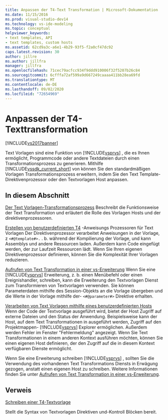 ```yaml
---
title: Anpassen der T4-Text Transformation | Microsoft-Dokumentation
ms.date: 11/15/2016
ms.prod: visual-studio-dev14
ms.technology: vs-ide-modeling
ms.topic: conceptual
helpviewer_keywords:
- text templates, API
- text templates, custom hosts
ms.assetid: 62cd9a3c-a6e1-4b29-93f5-f2a0cf47dc92
caps.latest.revision: 30
author: jillre
ms.author: jillfra
manager: jillfra
ms.openlocfilehash: 71cec79acfcc934f9ddd910006f32f5207b26c84
ms.sourcegitcommit: 6cfffa72af599a9d667249caaaa411bb28ea69fd
ms.translationtype: MT
ms.contentlocale: de-DE
ms.lasthandoff: 09/02/2020
ms.locfileid: "72654969"
---
```

# <a name="customizing-t4-text-transformation"></a>Anpassen der T4-Texttransformation
[!INCLUDE[vs2017banner](../includes/vs2017banner.md)]

Text Vorlagen sind eine Funktion von [!INCLUDE[vsprvs](../includes/vsprvs-md.md)] , die es Ihnen ermöglicht, Programmcode oder andere Textdateien durch einen Transformationsprozess zu generieren. Mithilfe [!INCLUDE[vssdk_current_short](../includes/vssdk-current-short-md.md)] von können Sie den standardmäßigen Vorlagen Transformationsprozess erweitern, indem Sie den Text Template-Direktivenprozessor oder den Textvorlagen Host anpassen.

## <a name="in-this-section"></a>In diesem Abschnitt
 [Der Text Vorlagen-Transformationsprozess](../modeling/the-text-template-transformation-process.md) Beschreibt die Funktionsweise der Text Transformation und erläutert die Rolle des Vorlagen Hosts und der direktivenprozessoren.

 [Erstellen von benutzerdefinierten T4](../modeling/creating-custom-t4-text-template-directive-processors.md) -Anweisungs Prozessoren für Text Vorlagen Der Direktivenprozessor verarbeitet Anweisungen in der Vorlage, z `<#@template#>.` . b. während der Kompilierung der Vorlage, und kann Assemblys und andere Ressourcen laden. Außerdem kann Code eingefügt werden, der zur Laufzeit Ressourcen lädt. Wenn Sie Ihren eigenen Direktivenprozessor definieren, können Sie die Komplexität Ihrer Vorlagen reduzieren.

 [Aufrufen von Text Transformation in einer vs-Erweiterung](../modeling/invoking-text-transformation-in-a-vs-extension.md) Wenn Sie eine [!INCLUDE[vsprvs](../includes/vsprvs-md.md)] Erweiterung, z. b. einen Menübefehl oder einen Ereignishandler, schreiben, kann die Erweiterung den Textvorlagen Dienst zum Transformieren von Textvorlagen verwenden. Sie können Parameterdaten mithilfe des Session-Objekts an die Vorlage übergeben und die Werte in der Vorlage mithilfe der- `<#@parameter#>` Direktive erhalten.

 [Verarbeiten von Text Vorlagen mithilfe eines benutzerdefinierten Hosts](../modeling/processing-text-templates-by-using-a-custom-host.md) Wenn der Code der Textvorlage ausgeführt wird, bietet der Host Zugriff auf externe Dateien und den Status der Anwendung. Beispielsweise kann der Host, auf dem Text Transformationen in ausgeführt werden, Zugriff auf den Projektmappen- [!INCLUDE[vsprvs](../includes/vsprvs-md.md)] Explorer ermöglichen. Außerdem werden Fehler im Fenster "Fehlermeldung" angezeigt. Wenn Sie Text Transformationen in einem anderen Kontext ausführen möchten, können Sie einen eigenen Host definieren, der den Zugriff auf die in diesem Kontext verfügbaren Dienste ermöglicht.

 Wenn Sie eine Erweiterung schreiben [!INCLUDE[vsprvs](../includes/vsprvs-md.md)] , sollten Sie die Verwendung des vorhandenen Text Transformations Diensts in Erwägung gezogen, anstatt einen eigenen Host zu schreiben. Weitere Informationen finden Sie unter [Aufrufen von Text Transformation in einer vs-Erweiterung](../modeling/invoking-text-transformation-in-a-vs-extension.md).

## <a name="reference"></a>Verweis
 [Schreiben einer T4-Textvorlage](../modeling/writing-a-t4-text-template.md)

 Stellt die Syntax von Textvorlagen Direktiven und-Kontroll Blöcken bereit.
